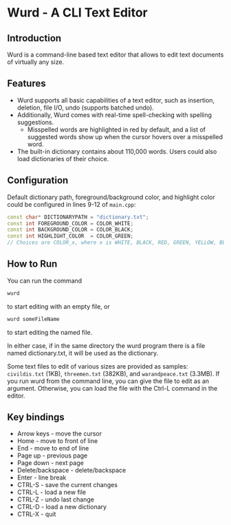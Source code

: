# Wurd - A CLI Text Editor

## Introduction

Wurd is a command-line based text editor that allows to edit text documents of virtually any size. 

## Features

- Wurd supports all basic capabilities of a text editor, such as insertion, deletion, file I/O, undo (supports batched undo).
- Additionally, Wurd comes with real-time spell-checking with spelling suggestions.
  - Misspelled words are highlighted in red by default, and a list of suggested words show up when the cursor hovers over a misspelled word.
- The built-in dictionary contains about 110,000 words. Users could also load dictionaries of their choice.

## Configuration

Default dictionary path, foreground/background color, and highlight color could be configured in lines 9-12 of `main.cpp`:

```c++
const char* DICTIONARYPATH = "dictionary.txt";
const int FOREGROUND_COLOR = COLOR_WHITE;
const int BACKGROUND_COLOR = COLOR_BLACK;
const int HIGHLIGHT_COLOR  = COLOR_GREEN;
// Choices are COLOR_x, where x is WHITE, BLACK, RED, GREEN, YELLOW, BLUE, MAGENTA, CYAN
```

## How to Run

You can run the command

```sh
wurd
```

to start editing with an empty file, or

```sh
wurd someFileName
```

to start editing the named file.

In either case, if in the same directory the wurd program there is a file named dictionary.txt, it will be used as the dictionary.

Some text files to edit of various sizes are provided as samples: `civildis.txt` (1KB), `threemen.txt` (382KB), and `warandpeace.txt` (3.3MB). If you run wurd from the command line, you can give the file to edit as an argument. Otherwise, you can load the file with the Ctrl-L command in the editor.

## Key bindings

- Arrow keys - move the cursor
- Home - move to front of line
- End - move to end of line
- Page up - previous page
- Page down - next page
- Delete/backspace - delete/backspace
- Enter - line break
- CTRL-S - save the current changes
- CTRL-L - load a new file
- CTRL-Z - undo last change
- CTRL-D - load a new dictionary
- CTRL-X - quit
